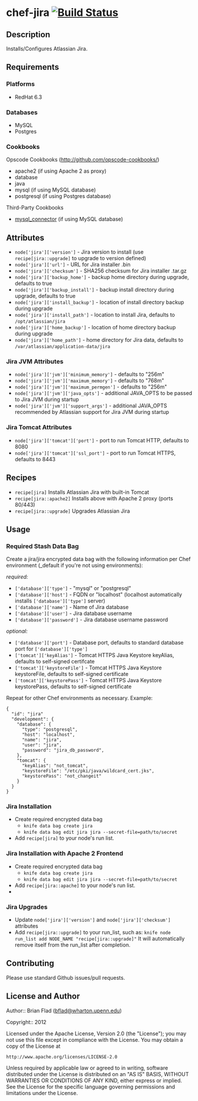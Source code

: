 # chef-jira [![Build Status](https://secure.travis-ci.org/bflad/chef-jira.png?branch=master)](http://travis-ci.org/bflad/chef-jira)

## Description

Installs/Configures Atlassian Jira.

## Requirements

### Platforms

* RedHat 6.3

### Databases

* MySQL
* Postgres

### Cookbooks

Opscode Cookbooks (http://github.com/opscode-cookbooks/)

* apache2 (if using Apache 2 as proxy)
* database
* java
* mysql (if using MySQL database)
* postgresql (if using Postgres database)

Third-Party Cookbooks

* [mysql_connector](https://github.com/bflad/chef-mysql_connector) (if using MySQL database)

## Attributes

* `node['jira']['version']` - Jira version to install (use
  `recipe[jira::upgrade]` to upgrade to version defined)
* `node['jira']['url']` - URL for Jira installer .bin
* `node['jira']['checksum']` - SHA256 checksum for Jira installer .tar.gz
* `node['jira']['backup_home']` - backup home directory during upgrade,
  defaults to true
* `node['jira']['backup_install']` - backup install directory during upgrade,
  defaults to true
* `node['jira']['install_backup']` - location of install directory backup
  during upgrade
* `node['jira']['install_path']` - location to install Jira, defaults to
  `/opt/atlassian/jira`
* `node['jira']['home_backup']` - location of home directory backup during
  upgrade
* `node['jira']['home_path']` - home directory for Jira data, defaults to
  `/var/atlassian/application-data/jira`

### Jira JVM Attributes

* `node['jira']['jvm']['minimum_memory']` - defaults to "256m"
* `node['jira']['jvm']['maximum_memory']` - defaults to "768m"
* `node['jira']['jvm']['maximum_permgen']` - defaults to "256m"
* `node['jira']['jvm']['java_opts']` - additional JAVA_OPTS to be passed to
  Jira JVM during startup
* `node['jira']['jvm']['support_args']` - additional JAVA_OPTS recommended by
  Atlassian support for Jira JVM during startup

### Jira Tomcat Attributes

* `node['jira']['tomcat']['port']` - port to run Tomcat HTTP, defaults to
  8080
* `node['jira']['tomcat']['ssl_port']` - port to run Tomcat HTTPS, defaults
  to 8443

## Recipes

* `recipe[jira]` Installs Atlassian Jira with built-in Tomcat
* `recipe[jira::apache2]` Installs above with Apache 2 proxy (ports 80/443)
* `recipe[jira::upgrade]` Upgrades Atlassian Jira

## Usage

### Required Stash Data Bag

Create a jira/jira encrypted data bag with the following information per
Chef environment (_default if you're not using environments):

_required:_
* `['database']['type']` - "mysql" or "postgresql"
* `['database']['host']` - FQDN or "localhost" (localhost automatically
  installs `['database']['type']` server)
* `['database']['name']` - Name of Jira database
* `['database']['user']` - Jira database username
* `['database']['password']` - Jira database username password

_optional:_
* `['database']['port']` - Database port, defaults to standard database port for
  `['database']['type']`
* `['tomcat']['keyAlias']` - Tomcat HTTPS Java Keystore keyAlias, defaults to
  self-signed certifcate
* `['tomcat']['keystoreFile']` - Tomcat HTTPS Java Keystore keystoreFile,
  defaults to self-signed certificate
* `['tomcat']['keystorePass']` - Tomcat HTTPS Java Keystore keystorePass,
  defaults to self-signed certificate

Repeat for other Chef environments as necessary. Example:

    {
      "id": "jira"
      "development": {
        "database": {
          "type": "postgresql",
          "host": "localhost",
          "name": "jira",
          "user": "jira",
          "password": "jira_db_password",
        },
        "tomcat": {
          "keyAlias": "not_tomcat",
          "keystoreFile": "/etc/pki/java/wildcard_cert.jks",
          "keystorePass": "not_changeit"
        }
      }
    }

### Jira Installation

* Create required encrypted data bag
  * `knife data bag create jira`
  * `knife data bag edit jira jira --secret-file=path/to/secret`
* Add `recipe[jira]` to your node's run list.

### Jira Installation with Apache 2 Frontend

* Create required encrypted data bag
  * `knife data bag create jira`
  * `knife data bag edit jira jira --secret-file=path/to/secret`
* Add `recipe[jira::apache]` to your node's run list.
* 
### Jira Upgrades

* Update `node['jira']['version']` and `node['jira']['checksum']` attributes
* Add `recipe[jira::upgrade]` to your run_list, such as:
  `knife node run_list add NODE_NAME "recipe[jira::upgrade]"`
  It will automatically remove itself from the run_list after completion.

## Contributing

Please use standard Github issues/pull requests.

## License and Author
      
Author:: Brian Flad (<bflad@wharton.upenn.edu>)

Copyright:: 2012

Licensed under the Apache License, Version 2.0 (the "License");
you may not use this file except in compliance with the License.
You may obtain a copy of the License at

    http://www.apache.org/licenses/LICENSE-2.0

Unless required by applicable law or agreed to in writing, software
distributed under the License is distributed on an "AS IS" BASIS,
WITHOUT WARRANTIES OR CONDITIONS OF ANY KIND, either express or implied.
See the License for the specific language governing permissions and
limitations under the License.
